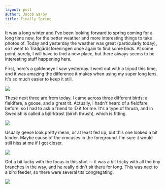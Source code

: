 ```yaml
---
layout: post
author: Jacob Garby
title: Finally Spring
---
```


It was a long winter and I've been looking forward to spring coming for a long time now, for the better weather and more interesting things to take photos of. Today and yesterday the weather was great (particularly today), so I went to Trädgårdsföreningen once again to find some birds. At some point, surely, I will have to find a new place, but there always seems to be interesting stuff happening here.

First, here's a goldeneye I saw yesterday. I went out with a tripod this time, and it was amazing the difference it makes when using my super long lens. It's so much easier to keep it still.

![](https://nc.jgarby.uk/s/PLbkMD7jkrKmsnf/preview)

These next three are from today. I came across three different birds: a fieldfare, a goose, and a great tit. Actually, I hadn't heard of a fieldfare before, so I had to ask a friend to ID it for me. It's a type of thrush, and in Swedish is called a björktrast (birch thrush), which is fitting.

![](https://nc.jgarby.uk/s/cnakGLC2fxroaFm/preview)

Usually geese look pretty mean, or at least fed up, but this one looked a bit kinder. Maybe cause of the crocuses in the foreground. I'm sure it would still hiss at me if I got closer.

![](https://nc.jgarby.uk/s/ybLFZRq9FwoofbH/preview)

Got a bit lucky with the focus in this shot -- it was a bit tricky with all the tiny branches in the way, and he really didn't sit there for long. This was next to a bird feeder, so there were several tits congregating.

![](https://nc.jgarby.uk/s/29969Qy5LfDQtXs/preview)
